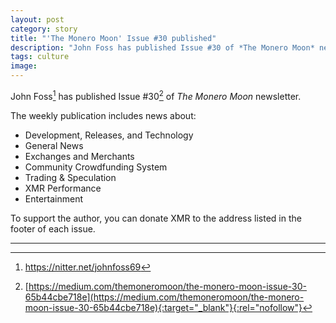 ```yaml
---
layout: post
category: story
title: "'The Monero Moon' Issue #30 published"
description: "John Foss has published Issue #30 of *The Monero Moon* newsletter."
tags: culture
image: 
---
```


John Foss[^1] has published Issue #30[^2] of *The Monero Moon* newsletter.

The weekly publication includes news about:

- Development, Releases, and Technology
- General News
- Exchanges and Merchants
- Community Crowdfunding System
- Trading & Speculation
- XMR Performance
- Entertainment

To support the author, you can donate XMR to the address listed in the footer of each issue.


---

[^1]: https://nitter.net/johnfoss69
[^2]: [https://medium.com/themoneromoon/the-monero-moon-issue-30-65b44cbe718e](https://medium.com/themoneromoon/the-monero-moon-issue-30-65b44cbe718e){:target="_blank"}{:rel="nofollow"}
